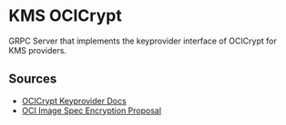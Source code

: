 # KMS OCICrypt

GRPC Server that implements the keyprovider interface of OCICrypt for KMS providers.

## Sources
- [OCICrypt Keyprovider Docs](https://github.com/containers/ocicrypt/blob/main/docs/keyprovider.md)
- [OCI Image Spec Encryption Proposal](https://github.com/opencontainers/image-spec/pull/775)
